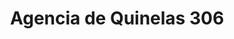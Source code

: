 ---
title: "Agencia de Quinelas 306"
url: /jardin-america/agencia-de-quinelas-306/
shop: lotería
---